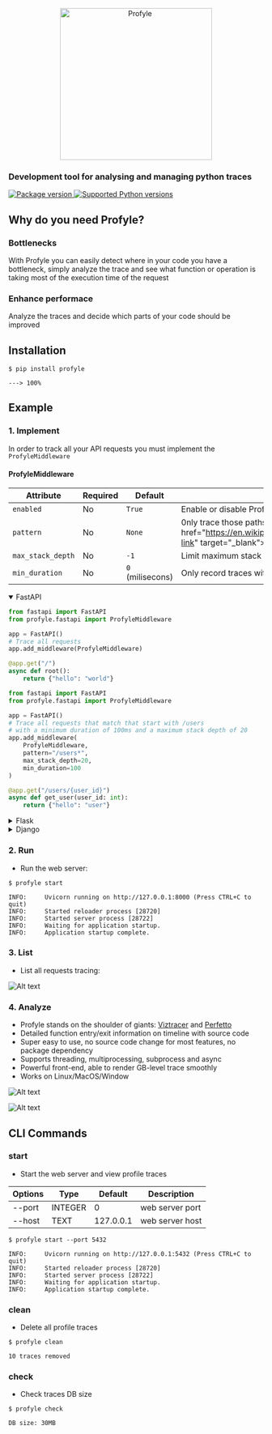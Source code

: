<p align="center">
 <img 
    src="https://github.com/vpcarlos/profyle/blob/main/docs/img/profyle.png?raw=true" 
    width="300"
    alt="Profyle"
 >
</p>

### Development tool for analysing and managing python traces

<a href="https://pypi.org/project/profyle" target="_blank">
    <img src="https://img.shields.io/pypi/v/profyle" alt="Package version">
</a>
<a href="https://pypi.org/project/profyle" target="_blank">
    <img src="https://img.shields.io/pypi/pyversions/profyle.svg?color=%2334D058" alt="Supported Python versions">
</a>

## Why do you need Profyle?
### Bottlenecks
With Profyle you can easily detect where in your code you have a bottleneck, simply analyze the trace and see what function or operation is taking most of the execution time of the request

### Enhance performace
Analyze the traces and decide which parts of your code should be improved


## Installation

<div class="termy">

```console
$ pip install profyle

---> 100%
```

</div>

## Example

### 1. Implement
In order to track all your API requests you must implement the <code>ProfyleMiddleware</code>
#### ProfyleMiddleware
| Attribute | Required | Default | Description | ENV Variable |
| --- | --- | --- | --- | --- |
| `enabled` | No | `True` | Enable or disable Profyle | `PROFYLE_ENABLED` |
| `pattern` | No | `None` | 0nly trace those paths that match with pattern (<a href="https://en.wikipedia.org/wiki/Glob_(programming)"class="external-link" target="_blank">glob pattern</a>)  | `PROFYLE_PATTERN` |
| `max_stack_depth` | No | `-1` | Limit maximum stack trace depth | `PROFYLE_MAX_STACK_DEPTH` |
| `min_duration` | No | `0` (milisecons) | Only record traces with a greather duration than the limit. | `PROFYLE_MIN_DURATION` |


<details markdown="1" open>
<summary>FastAPI</summary>

```Python
from fastapi import FastAPI
from profyle.fastapi import ProfyleMiddleware

app = FastAPI()
# Trace all requests
app.add_middleware(ProfyleMiddleware)

@app.get("/")
async def root():
    return {"hello": "world"}
```

```Python
from fastapi import FastAPI
from profyle.fastapi import ProfyleMiddleware

app = FastAPI()
# Trace all requests that match that start with /users 
# with a minimum duration of 100ms and a maximum stack depth of 20
app.add_middleware(
    ProfyleMiddleware,
    pattern="/users*",
    max_stack_depth=20,
    min_duration=100
)

@app.get("/users/{user_id}")
async def get_user(user_id: int):
    return {"hello": "user"}
```
</details>

<details markdown="1">
<summary>Flask</summary>

```Python
from flask import Flask
from profyle.flask import ProfyleMiddleware

app = Flask(__name__)

app.wsgi_app = ProfyleMiddleware(app.wsgi_app, pattern="*/api/products*")

@app.route("/")
def root():
    return "<p>Hello, World!</p>"
```
</details>

<details markdown="1">
<summary>Django</summary>

```Python
# settings.py

MIDDLEWARE = [
    ...
    "profyle.django.ProfyleMiddleware",
    ...
]
```
</details>

### 2. Run
* Run the web server:

<div class="termy">

```console
$ profyle start

INFO:     Uvicorn running on http://127.0.0.1:8000 (Press CTRL+C to quit)
INFO:     Started reloader process [28720]
INFO:     Started server process [28722]
INFO:     Waiting for application startup.
INFO:     Application startup complete.
```

</div>

### 3. List
* List all requests tracing:

![Alt text](https://github.com/vpcarlos/profyle/blob/main/docs/img/traces.png?raw=true "Traces")

### 4. Analyze
* Profyle stands on the shoulder of giants: <a href="https://github.com/gaogaotiantian/viztracer" class="external-link" target="_blank">Viztracer</a> and  <a href="https://github.com/google/perfetto" class="external-link" target="_blank">Perfetto</a>
* Detailed function entry/exit information on timeline with source code
* Super easy to use, no source code change for most features, no package dependency
* Supports threading, multiprocessing, subprocess and async
* Powerful front-end, able to render GB-level trace smoothly
* Works on Linux/MacOS/Window

![Alt text](https://github.com/vpcarlos/profyle/blob/main/docs/img/trace1.png?raw=true "Trace1")

![Alt text](https://github.com/vpcarlos/profyle/blob/main/docs/img/trace2.png?raw=true "Trace2")



## CLI Commands
### start
* Start the web server and view profile traces

| Options | Type | Default | Description |
| --- | --- | --- | --- |
| --port | INTEGER | 0 | web server port |                                                                 
| --host | TEXT | 127.0.0.1 | web server host |                                                                 
                                                                  

<div class="termy">

```console
$ profyle start --port 5432

INFO:     Uvicorn running on http://127.0.0.1:5432 (Press CTRL+C to quit)
INFO:     Started reloader process [28720]
INFO:     Started server process [28722]
INFO:     Waiting for application startup.
INFO:     Application startup complete.
```

</div>

### clean
* Delete all profile traces
<div class="termy">

```console
$ profyle clean

10 traces removed 
```

</div>

### check
* Check traces DB size
<div class="termy">

```console
$ profyle check

DB size: 30MB
```

</div>